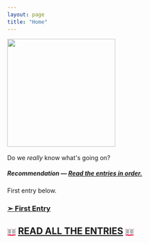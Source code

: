 ```yaml
---
layout: page
title: "Home"
---
```


<img src="https://64.media.tumblr.com/6e306e0de947dccb0c65524b8069401b/tumblr_mtx0hlHy1C1suhdw4o1_1280.gifv" width="250" height="250">


Do we <i>really</i> know what's going on?

##### Recommendation — <u>Read the entries in order.</u>

First entry below.

### [➢ First Entry](https://clxrityy.github.io/entries/entry1/)
## <img src="icons/book.gif" style="vertical-align:middle" width="20" height="20"> [READ ALL THE ENTRIES](https://clxrityy.github.io/entries/home/) <img src="icons/book.gif" style="vertical-align:middle" width="20" height="20">
